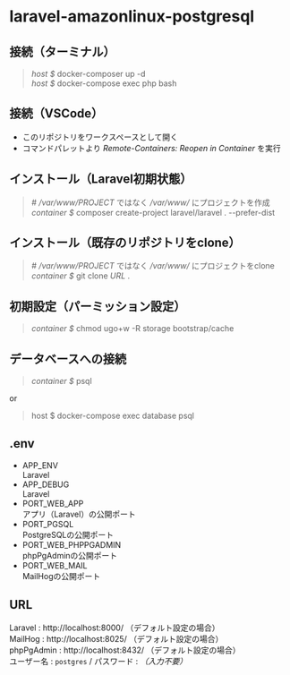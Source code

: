 # laravel-amazonlinux-postgresql

## 接続（ターミナル）

> *host $* docker-composer up -d  
> *host $* docker-compose exec php bash  

## 接続（VSCode）

* このリポジトリをワークスペースとして開く
* コマンドパレットより *Remote-Containers: Reopen in Container* を実行

## インストール（Laravel初期状態）

> \# */var/www/PROJECT* ではなく */var/www/* にプロジェクトを作成  
> *container $* composer create-project laravel/laravel . --prefer-dist

## インストール（既存のリポジトリをclone）

> \# */var/www/PROJECT* ではなく */var/www/* にプロジェクトをclone  
> *container $* git clone *URL* .  

## 初期設定（パーミッション設定）

> *container $* chmod ugo+w -R storage bootstrap/cache

## データベースへの接続

> *container $* psql

or

> host $  docker-compose exec database psql

## .env

* APP_ENV  
    Laravel
* APP_DEBUG  
    Laravel
* PORT_WEB_APP  
    アプリ（Laravel）の公開ポート
* PORT_PGSQL  
    PostgreSQLの公開ポート
* PORT_WEB_PHPPGADMIN  
    phpPgAdminの公開ポート
* PORT_WEB_MAIL  
    MailHogの公開ポート

## URL

 Laravel : http://localhost:8000/ （デフォルト設定の場合）  
 MailHog : http://localhost:8025/ （デフォルト設定の場合）  
 phpPgAdmin : http://localhost:8432/  （デフォルト設定の場合）  
     ユーザー名 : `postgres` / パスワード : *（入力不要）*
